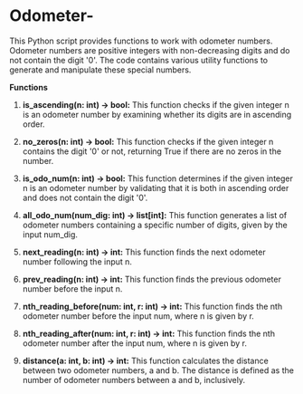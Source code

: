# Odometer-

 This Python script provides functions to work with odometer numbers. Odometer numbers are positive integers with non-decreasing digits and do not contain the digit '0'. The code contains various utility functions to generate and manipulate these special numbers.
 
**Functions**

1. **is_ascending(n: int) -> bool:**
This function checks if the given integer n is an odometer number by examining whether its digits are in ascending order.

2. **no_zeros(n: int) -> bool:**
This function checks if the given integer n contains the digit '0' or not, returning True if there are no zeros in the number.

3. **is_odo_num(n: int) -> bool:**
This function determines if the given integer n is an odometer number by validating that it is both in ascending order and does not contain the digit '0'.

4. **all_odo_num(num_dig: int) -> list[int]:**
This function generates a list of odometer numbers containing a specific number of digits, given by the input num_dig.

5. **next_reading(n: int) -> int:**
This function finds the next odometer number following the input n.

6. **prev_reading(n: int) -> int:**
This function finds the previous odometer number before the input n.

7. **nth_reading_before(num: int, r: int) -> int:**
This function finds the nth odometer number before the input num, where n is given by r.

8. **nth_reading_after(num: int, r: int) -> int:**
This function finds the nth odometer number after the input num, where n is given by r.

9. **distance(a: int, b: int) -> int:**
This function calculates the distance between two odometer numbers, a and b. The distance is defined as the number of odometer numbers between a and b, inclusively.











